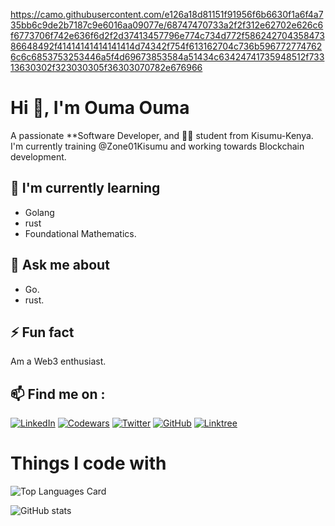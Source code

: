 https://camo.githubusercontent.com/e126a18d81151f91956f6b6630f1a6f4a735bb6c9de2b7187c9e6016aa09077e/68747470733a2f2f312e62702e626c6f6773706f742e636f6d2f2d37413457796e774c734d772f58624270435847386648492f41414141414141414d74342f754f613162704c736b5967727747626c6c6853753253446a5f4d69673853584a51434c63424741735948512f73313630302f323030305f36303070782e676966
# Hi 👋, I'm **Ouma Ouma**

A passionate **Software Developer, and  👩‍💻 student from Kisumu-Kenya. I'm currently training @Zone01Kisumu and working towards Blockchain development.

## 🌱 I'm currently learning
- Golang
- rust
- Foundational Mathematics.

## 💬 Ask me about
- Go.
- rust.

## ⚡ Fun fact
Am a Web3 enthusiast.

## 📫 Find me on :
[![LinkedIn](https://img.shields.io/badge/LinkedIn-Profile-informational?style=flat-square&logo=linkedin&logoColor=white&color=0A66C2)](https://www.linkedin.com/in/ouma-ouma-a01716267)
[![Codewars](https://www.codewars.com/users/your_username/badges/micro)](https://www.codewars.com/users/garveyshah)
[![Twitter](https://img.shields.io/badge/Twitter-Profile-informational?style=flat-square&logo=twitter&logoColor=white&color=1DA1F2)](https://twitter.com/ouma_godwin1)
[![GitHub](https://img.shields.io/badge/GitHub-Profile-informational?style=flat-square&logo=github&logoColor=white&color=181717)](https://github.com/garveyshah)
[![Linktree](https://img.shields.io/badge/Linktree-Profile-informational?style=flat-square&logo=linktree&logoColor=white&color=39E09B)](https://linktr.ee/ouma_ouma)



# Things I code with

![Top Languages Card](https://github-readme-stats.vercel.app/api/top-langs/?username=garveyshah&layout=compact)


![GitHub stats](https://github-readme-stats.vercel.app/api?username=garveyshah&show_icons=true&theme=radical)
